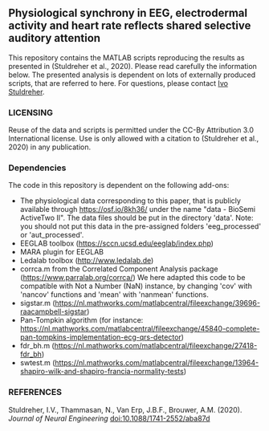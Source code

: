 ## Physiological synchrony in EEG, electrodermal activity and heart rate reflects shared selective auditory attention

This repository contains the MATLAB scripts reproducing the results as presented in (Stuldreher et al., 2020). Please read carefully the information below. The presented analysis is dependent on lots of externally produced scripts, that are referred to here. For questions, please contact [Ivo Stuldreher](mailto:ivo.stuldreher@tno.nl).

### LICENSING
Reuse of the data and scripts is permitted under the CC-By Attribution 3.0 International license. Use is only allowed with a citation to (Stuldreher et al., 2020) in any publication.

### Dependencies
The code in this repository is dependent on the following add-ons:
- The physiological data corresponding to this paper, that is publicly available through https://osf.io/8kh36/ under the name "data - BioSemi ActiveTwo II". The data files should be put in the directory 'data'. Note: you should not put this data in the pre-assigned folders 'eeg_processed' or 'aut_processed'.
- EEGLAB toolbox (https://sccn.ucsd.edu/eeglab/index.php)
- MARA plugin for EEGLAB
- Ledalab toolbox (http://www.ledalab.de)
- corrca.m from the Correlated Component Analysis package (https://www.parralab.org/corrca/)
  We here adapted this code to be compatible with Not a Number (NaN) instance, by changing 'cov' with 'nancov' functions and 'mean' with 'nanmean' functions.
- sigstar.m (https://nl.mathworks.com/matlabcentral/fileexchange/39696-raacampbell-sigstar)
- Pan-Tompkin algorithm (for instance: https://nl.mathworks.com/matlabcentral/fileexchange/45840-complete-pan-tompkins-implementation-ecg-qrs-detector)
- fdr_bh.m (https://nl.mathworks.com/matlabcentral/fileexchange/27418-fdr_bh)
- swtest.m (https://nl.mathworks.com/matlabcentral/fileexchange/13964-shapiro-wilk-and-shapiro-francia-normality-tests)

### REFERENCES
Stuldreher, I.V., Thammasan, N., Van Erp, J.B.F., Brouwer, A.M. (2020). *Journal of Neural Engineering* [doi:10.1088/1741-2552/aba87d](https://iopscience.iop.org/article/10.1088/1741-2552/aba87d)
